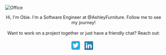 ![Office](https://pbs.twimg.com/profile_banners/1340023575831605249/1636615062/1500x500)

<div align="center">
<span>Hi, I'm Obie. I'm a Software Engineer at @AshleyFurniture. Follow me to see my journey!</span><br><br><span>Want to work on a project together or just have a friendly chat? Reach out:</span><br><br>
    <a href="Https://www.twitter.com/ObieMunoz" rel="noopener" target="_blank"><img height="30" src="./twitter.png"></a>&nbsp;&nbsp;
    <a href="https://www.linkedin.com/in/obedmunozjr/" rel="noopener" target="_blank"><img height="30" src="./linkedin.png"></a>&nbsp;&nbsp;
</div>
